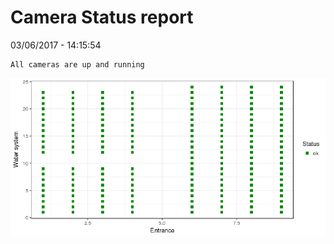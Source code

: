 Camera Status report
================
03/06/2017 - 14:15:54

    All cameras are up and running

![](camreport_files/figure-markdown_github/unnamed-chunk-2-1.png)
